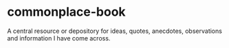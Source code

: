 # commonplace-book
A central resource or depository for ideas, quotes, anecdotes, observations and information I have come across.
